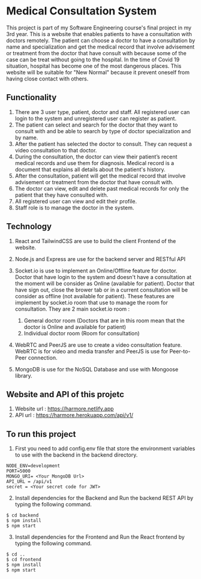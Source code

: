 # Medical Consultation System

This project is part of my Software Engineering course's final project in my 3rd year. This is a website that enables patients to have a consultation with doctors remotely. The patient can choose a doctor to have a consultation by name and specialization and get the medical record that involve advisement or treatment from the doctor that have consult with because some of the case can be treat without going to the hospital. In the time of Covid 19 situation, hospital has become one of the most dangerous places. This website will be suitable for "New Normal" because it prevent oneself from having close contact with others.

## Functionality
  1. There are 3 user type, patient, doctor and staff. All registered user can login to the system and unregistered user can register as patient.
  2. The patient can select and search for the doctor that they want to consult with and be able to search by type of doctor specialization and by name.
  3. After the patient has selected the doctor to consult. They can request a video consultation to that doctor.
  4. During the consultation, the doctor can view their patient’s recent medical records and use them for diagnosis. Medical record is a document that explains all details about the patient's history.
  5. After the consultation, patient will get the medical record that involve advisement or treatment from the doctor that have consult with.
  6. The doctor can view, edit and delete past medical records for only the patient that they have consulted with. 
  7. All registered user can view and edit their profile.
  8. Staff role is to manage the doctor in the system.

## Technology
  1. React and TailwindCSS are use to build the client Frontend of the website. 
  2. Node.js and Express are use for the backend server and RESTful API
  3. Socket.io is use to implement an Online/Offline feature for doctor. Doctor that have login to the system and doesn't have a consultation at the moment will be consider as Online (available for patient). Doctor that have sign out, close the brower tab or in a current consultation will be consider as offline (not available for patient). These features are implement by socket.io room that use to manage the room for consultation. 
     They are 2 main socket.io room :
      1. General doctor room (Doctors that are in this room mean that the doctor is Online and available for patient)
      2. Individual doctor room (Room for consultation)

  4. WebRTC and PeerJS are use to create a video consultation feature. WebRTC is for video and media transfer and PeerJS is use for Peer-to-Peer connection.
  5. MongoDB is use for the NoSQL Database and use with Mongoose library.

## Website and API of this projetc
  1. Website url : https://harmore.netlify.app
  2. API url : https://harmore.herokuapp.com/api/v1/

## To run this project
  1. First you need to add config.env file that store the environment variables to use with the backend in the backend directory.
  ```
  NODE_ENV=development
  PORT=5000
  MONGO_URI= <Your MongoDB Url>
  API_URL = /api/v1
  secret = <Your secret code for JWT>
  ```
  2. Install dependencies for the Backend and Run the backend REST API by typing the following command.
  ```
  $ cd backend
  $ npm install
  $ npm start
  ```
  3. Install dependencies for the Frontend and Run the React frontend by typing the following command.
  ```
  $ cd ..
  $ cd frontend
  $ npm install
  $ npm start
  ```

